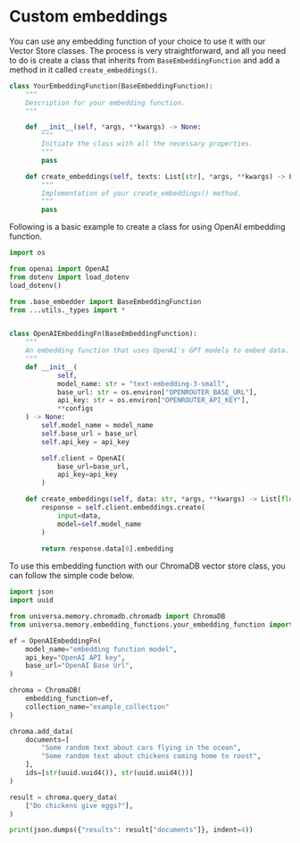 # Custom embeddings

You can use any embedding function of your choice to use it with our Vector Store classes. 
The process is very straightforward, and all you 
need to do is create a class that inherits from `BaseEmbeddingFunction` and add 
a method in it called `create_embeddings()`.

```python
class YourEmbeddingFunction(BaseEmbeddingFunction):
    """
    Description for your embedding function. 
    """

    def __init__(self, *args, **kwargs) -> None:
        """
        Initiate the class with all the necessary properties.
        """
        pass

    def create_embeddings(self, texts: List[str], *args, **kwargs) -> List[List[float]]:
        """
        Implementation of your create_embeddings() method.
        """
        pass
```

Following is a basic example to create a class for using OpenAI embedding function. 

```python
import os

from openai import OpenAI
from dotenv import load_dotenv
load_dotenv()

from .base_embedder import BaseEmbeddingFunction
from ...utils._types import *


class OpenAIEmbeddingFn(BaseEmbeddingFunction):
    """
    An embedding function that uses OpenAI's GPT models to embed data.
    """
    def __init__(
            self, 
            model_name: str = "text-embedding-3-small",
            base_url: str = os.environ["OPENROUTER_BASE_URL"],
            api_key: str = os.environ["OPENROUTER_API_KEY"],
            **configs
    ) -> None:
        self.model_name = model_name
        self.base_url = base_url
        self.api_key = api_key

        self.client = OpenAI(
            base_url=base_url,
            api_key=api_key
        )

    def create_embeddings(self, data: str, *args, **kwargs) -> List[float]:
        response = self.client.embeddings.create(
            input=data,
            model=self.model_name
        )
    
        return response.data[0].embedding
```

To use this embedding function with our ChromaDB vector store class, you can 
follow the simple code below.

```python
import json
import uuid

from universa.memory.chromadb.chromadb import ChromaDB
from universa.memory.embedding_functions.your_embedding_function import OpenAIEmbeddingFn

ef = OpenAIEmbeddingFn(
    model_name="embedding function model",
    api_key="OpenAI API key",
    base_url="OpenAI Base Url",
)

chroma = ChromaDB(
    embedding_function=ef,
    collection_name="example_collection"
)

chroma.add_data(
    documents=[
        "Some random text about cars flying in the ocean",
        "Some random text about chickens coming home to roost", 
    ],
    ids=[str(uuid.uuid4()), str(uuid.uuid4())]
)

result = chroma.query_data(
    ["Do chickens give eggs?"], 
)

print(json.dumps({"results": result["documents"]}, indent=4))
```